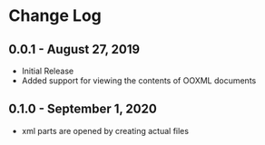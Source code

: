 # Change Log

## 0.0.1 - August 27, 2019

- Initial Release
- Added support for viewing the contents of OOXML documents

## 0.1.0 - September 1, 2020

- xml parts are opened by creating actual files
